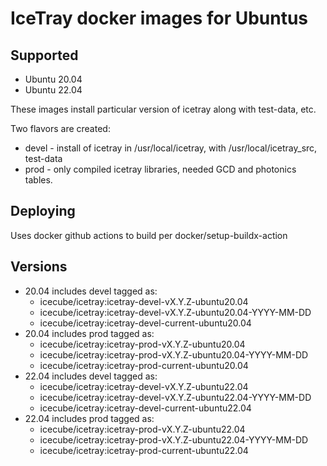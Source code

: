 IceTray docker images for Ubuntus
==============================

Supported
---------
* Ubuntu 20.04
* Ubuntu 22.04

These images install particular version of icetray along with test-data, etc.

Two flavors are created:
* devel - install of icetray in /usr/local/icetray, with /usr/local/icetray\_src, test-data
* prod - only compiled icetray libraries, needed GCD and photonics tables.

Deploying
---------
Uses docker github actions to build per docker/setup-buildx-action

Versions
--------
- 20.04 includes devel tagged as:
   - icecube/icetray:icetray-devel-vX.Y.Z-ubuntu20.04
   - icecube/icetray:icetray-devel-vX.Y.Z-ubuntu20.04-YYYY-MM-DD
   - icecube/icetray:icetray-devel-current-ubuntu20.04
- 20.04 includes prod tagged as:
   - icecube/icetray:icetray-prod-vX.Y.Z-ubuntu20.04
   - icecube/icetray:icetray-prod-vX.Y.Z-ubuntu20.04-YYYY-MM-DD
   - icecube/icetray:icetray-prod-current-ubuntu20.04
- 22.04 includes devel tagged as:
   - icecube/icetray:icetray-devel-vX.Y.Z-ubuntu22.04
   - icecube/icetray:icetray-devel-vX.Y.Z-ubuntu22.04-YYYY-MM-DD
   - icecube/icetray:icetray-devel-current-ubuntu22.04
- 22.04 includes prod tagged as:
   - icecube/icetray:icetray-prod-vX.Y.Z-ubuntu22.04
   - icecube/icetray:icetray-prod-vX.Y.Z-ubuntu22.04-YYYY-MM-DD
   - icecube/icetray:icetray-prod-current-ubuntu22.04
